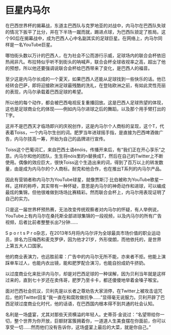 # 巨星内马尔

在巴西世界杯的揭幕战，东道主巴西队与克罗地亚的对战中，内马尔在巴西队失球的情况下扳平了比分，并在下半场一蹴而就，踢进点球，为巴西队锁定了胜局。这个90后在揭幕战中，成为巴西人心中名副其实的足球巨星。在网络上，内马尔同样是一名YouTube巨星。 

哪怕街头数以万计的巴西人，在为社会不公而游行示威，足球场内的联合会杯依旧热闹非凡。布拉特似乎听不到街头的呐喊声，联合会杯全球收视率之高，超出了他的预想，所以他还要强调说联合会杯给巴西带来了变化，是巴西人的福音。 

至少这是内马尔长成的一个夏天，如果巴西人还能从足球找到一些快乐的话。他已经转会巴萨，即将迎接欧洲足球最残酷的洗礼，在登陆欧洲之前，有如此灵性亮丽的表现，内马尔承载着巴西足球的希望。 

所以他的每个动作，都会被巴西电视反复重播回放。这是巴西人足球热望的体现，这也是足球商业化的体现——例如内马尔进球之后的舞蹈，以及那个用手臂打出的T字。 

这并不是巴西天才临场即兴的庆祝创作，这是内马尔个人商标的呈现，这个T，代表着Toiss，一个内马尔生创的词。肥罗当年进球摇手指，是直接为巴西啤酒做广告，内马尔技高一筹，开始为自己的品牌进行宣传。 

Toiss这个巴葡词汇，来自巴西土语énóis，传播开来后，有“我们正在开心享乐”之意。内马尔和他的团队，生生将nóis里的n替换成T，然后在自己的Twitter上不断使用。偶像的效应巨大，很快Toiss这个生造出来的词，得到了百万以上的转发数量，由是成为内马尔的个人商标。耐克和他合作，也在推出T系列的内马尔产品。 

因此有营销者称内马尔为YouTube球星，就像贾斯汀·比伯被称为YouTube歌星一样。这样的称呼，其实带有一种怀疑，意思是内马尔的神奇动作和进球，可以编成最炫的集锦，但他很难做到场场比赛精彩。然而联合会杯上，内马尔用表现证明了自己的实力。 

只是这一届世界杯预热赛，无法改变传统观察者对内马尔的怀疑，有人举例说，YouTube上有内马尔在桑托斯全部进球集锦的一段视频，以及内马尔的所有广告视频，后者比前者整整长出7分钟…… 

S p o r t s P r o杂志，在2013年5月将内马尔评为全球最具市场价值的职业运动员，排名力压梅西和麦克罗伊，因为他才21岁，外形俊朗，而他依托的，是世界上第五大人口国家。 

他的商业表演力，也远胜前辈：广告中的内马尔无所不能，亦来者不拒。他能上演踩单车过人，也能内衣出镜，能和肥罗配合演习，也能自扮成奶牛挤奶。 

以过度商业化来批评内马尔，却是对巴西足球的一种误解，因为贝利当年就是这样过来的，直到七十岁还在卖伟哥，肥罗乃至卡卡，都还傻傻地举着金嗓子喉宝。 

面对巴西社会抗议，贝利先是以长者之尊劝告大家消停，在Twitter上被攻击诅咒后，他的Twitter回复“我一直在和腐败做抗争……”显得毫无说服力。贝利开辟了巴西足球过度商业化时代，他的话语，在巴西国内根本得不到共通的社会认知。 

名利是一场盛宴，尤其对那些天资横溢的年轻人。史蒂芬·金说过：“名望带给你一切，整个世界为你开放，巨额财富簇拥着你，一道道人生美食摆在你面前，你可以享受一切……然而他们没有告诉你，这场盛宴上最后的大菜，就是你自己。”